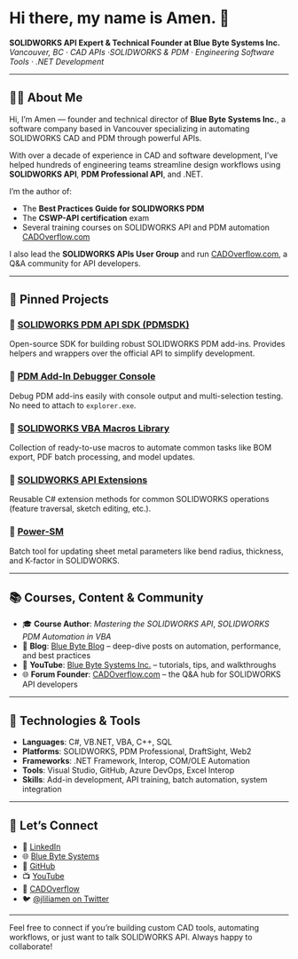

# Hi there, my name is Amen. 👋

**SOLIDWORKS API Expert & Technical Founder at Blue Byte Systems Inc.**  
_Vancouver, BC · CAD APIs ·SOLIDWORKS & PDM · Engineering Software Tools · .NET Development_

---

## 👨‍💻 About Me

Hi, I’m Amen — founder and technical director of **Blue Byte Systems Inc.**, a software company based in Vancouver specializing in automating SOLIDWORKS CAD and PDM through powerful APIs.

With over a decade of experience in CAD and software development, I’ve helped hundreds of engineering teams streamline design workflows using **SOLIDWORKS API**, **PDM Professional API**, and .NET.

I’m the author of:
- The **Best Practices Guide for SOLIDWORKS PDM**
- The **CSWP-API certification** exam
- Several training courses on SOLIDWORKS API and PDM automation [CADOverflow.com](https://bluebyte.biz/courses-2)

I also lead the **SOLIDWORKS APIs User Group** and run [CADOverflow.com](https://cadoverflow.com), a Q&A community for API developers.

---

## 🚀 Pinned Projects

### 🔹 [SOLIDWORKS PDM API SDK (PDMSDK)](https://github.com/BlueByteSystemsInc/SOLIDWORKS-PDM-API-SDK)
Open-source SDK for building robust SOLIDWORKS PDM add-ins. Provides helpers and wrappers over the official API to simplify development.

### 🔹 [PDM Add-In Debugger Console](https://github.com/AmenJlili/Console-debugger-tool-for-SOLIDWORKS-PDM-Professional-addins)
Debug PDM add-ins easily with console output and multi-selection testing. No need to attach to `explorer.exe`.

### 🔹 [SOLIDWORKS VBA Macros Library](https://SOLIDWORKSVBAMacros.bluebyte.biz)
Collection of ready-to-use macros to automate common tasks like BOM export, PDF batch processing, and model updates.

### 🔹 [SOLIDWORKS API Extensions](https://github.com/BlueByteSystemsInc/SOLIDWORKSExtensions)
Reusable C# extension methods for common SOLIDWORKS operations (feature traversal, sketch editing, etc.).

### 🔹 [Power-SM](https://github.com/AmenJlili/power-sm)
Batch tool for updating sheet metal parameters like bend radius, thickness, and K-factor in SOLIDWORKS.

---

## 📚 Courses, Content & Community

- 🎓 **Course Author**: *Mastering the SOLIDWORKS API*, *SOLIDWORKS PDM Automation in VBA*
- 🧠 **Blog**: [Blue Byte Blog](https://bluebyte.biz/solidworks-and-pdm-engineering-blogspots/) – deep-dive posts on automation, performance, and best practices
- 🎥 **YouTube**: [Blue Byte Systems Inc.](https://www.youtube.com/@BlueByteSystemsInc) – tutorials, tips, and walkthroughs
- 🌐 **Forum Founder**: [CADOverflow.com](https://cadoverflow.com) – the Q&A hub for SOLIDWORKS API developers

---

## 🧰 Technologies & Tools

- **Languages**: C#, VB.NET, VBA, C++, SQL
- **Platforms**: SOLIDWORKS, PDM Professional, DraftSight, Web2
- **Frameworks**: .NET Framework, Interop, COM/OLE Automation
- **Tools**: Visual Studio, GitHub, Azure DevOps, Excel Interop
- **Skills**: Add-in development, API training, batch automation, system integration

---

## 🤝 Let’s Connect

- 🔗 [LinkedIn](https://www.linkedin.com/in/jliliamen/)
- 🌐 [Blue Byte Systems](https://bluebyte.biz)
- 🐙 [GitHub](https://github.com/AmenJlili)
- 📺 [YouTube](https://www.youtube.com/@BlueByteSystemsInc)
- 💬 [CADOverflow](https://cadoverflow.com)
- 🐦 [@jliliamen on Twitter](https://twitter.com/jliliamen)

---

Feel free to connect if you’re building custom CAD tools, automating workflows, or just want to talk SOLIDWORKS API. Always happy to collaborate!


